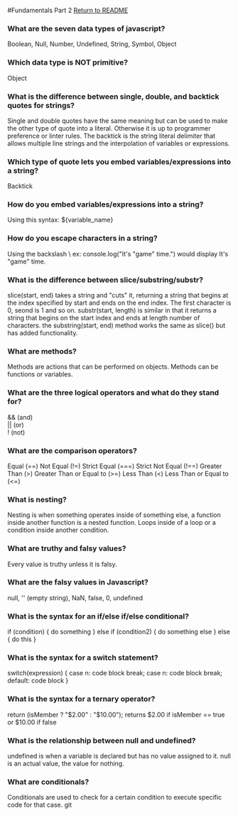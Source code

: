 #Fundamentals Part 2
[Return to README](README.md)

### What are the seven data types of javascript?
Boolean, Null, Number, Undefined, String, Symbol, Object  
### Which data type is NOT primitive?
Object
### What is the difference between single, double, and backtick quotes for strings?
Single and double quotes have the same meaning but can be used to make the other
type of quote into a literal. Otherwise it is up to programmer preference or
linter rules. The backtick is the string literal delimiter that allows multiple
line strings and the interpolation of variables or expressions.
### Which type of quote lets you embed variables/expressions into a string?
Backtick
### How do you embed variables/expressions into a string?
Using this syntax: ${variable_name}
### How do you escape characters in a string?
Using the backslash \ ex: console.log("It's \"game\" time.")
would display It's "game" time.
### What is the difference between slice/substring/substr?
slice(start, end) takes a string and "cuts" it, returning a string that begins
at the index specified by start and ends on the end index. The first character is
0, seond is 1 and so on. substr(start, length) is similar in that it returns a
string that begins on the start index and ends at length number of characters.
the substring(start, end) method works the same as slice() but has added functionality.
### What are methods?
Methods are actions that can be performed on objects. Methods can be functions
or variables.
### What are the three logical operators and what do they stand for?
&& (and)     
|| (or)    
! (not)
### What are the comparison operators?
Equal (==)
Not Equal (!=)
Strict Equal (===)
Strict Not Equal (!==)
Greater Than (>)
Greater Than or Equal to (>=)
Less Than (<)
Less Than or Equal to (<=)
### What is nesting?
Nesting is when something operates inside of something else, a function inside
another function is a nested function. Loops inside of a loop or a condition inside
another condition.
### What are truthy and falsy values?
Every value is truthy unless it is falsy.
### What are the falsy values in Javascript?
null, '' (empty string), NaN, false, 0, undefined
### What is the syntax for an if/else if/else conditional?
if (condition) {
  do something
} else if (condition2) {
  do something else
} else {
  do this
}
### What is the syntax for a switch statement?
switch(expression) {
    case n:
        code block
        break;
    case n:
        code block
        break;
    default:
        code block
}
### What is the syntax for a ternary operator?
return (isMember ? "$2.00" : "$10.00");
returns $2.00 if isMember == true or $10.00 if false
### What is the relationship between null and undefined?
undefined is when a variable is declared but has no value assigned to it. null is
an actual value, the value for nothing.
### What are conditionals?
Conditionals are used to check for a certain condition to execute specific code
for that case. git
